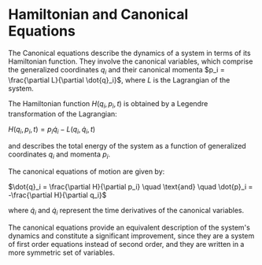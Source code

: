 # Hamiltonian and Canonical Equations

The Canonical equations describe the dynamics of a system in terms of its Hamiltonian function.  They involve the canonical variables, 
which comprise the generalized coordinates $q_i$ and their canonical momenta $p_i = \frac{\partial L}{\partial \dot{q}_i}$, where $L$ is the Lagrangian of the system.

The Hamiltonian function $H(q_i, p_i, t)$ is obtained by a Legendre transformation of the Lagrangian:

$H(q_i, p_i, t) = p_i \dot{q}_i - L(q_i, \dot{q}_i, t)$

and describes the total energy of the system as a function of generalized coordinates $q_i$ and momenta $p_i$.

The canonical equations of motion are given by:

$\dot{q}_i = \frac{\partial H}{\partial p_i} \quad \text{and} \quad \dot{p}_i = -\frac{\partial H}{\partial q_i}$

where $\dot{q}_i$ and $\dot{q}_i$ represent the time derivatives of the canonical variables.

The canonical equations provide an equivalent description of the system's dynamics and constitute a significant improvement, since they are a system of first order equations instead of second order, and they are written in a more symmetric set of variables. 
